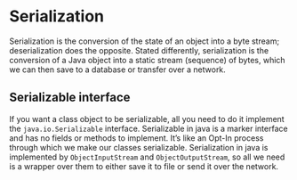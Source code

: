 # Serialization

Serialization is the conversion of the state of an object into a byte stream; deserialization does 
the opposite. Stated differently, serialization is the conversion of a Java object into a static 
stream (sequence) of bytes, which we can then save to a database or transfer over a network.

## Serializable interface

If you want a class object to be serializable, all you need to do it implement the 
`java.io.Serializable` interface. Serializable in java is a marker interface and has no
fields or methods to implement. It’s like an Opt-In process through which we make our classes
serializable. Serialization in java is implemented by `ObjectInputStream` and `ObjectOutputStream`,
so all we need is a wrapper over them to either save it to file or send it over the network.
